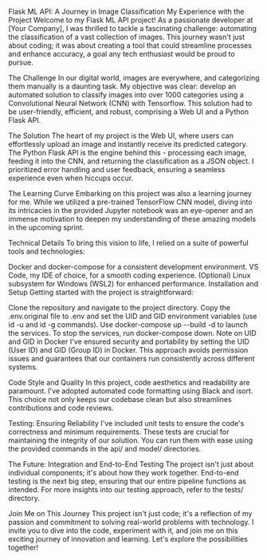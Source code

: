 Flask ML API: A Journey in Image Classification
My Experience with the Project
Welcome to my Flask ML API project! As a passionate developer at [Your Company], I was thrilled to tackle a fascinating challenge: automating the classification of a vast collection of images. This journey wasn't just about coding; it was about creating a tool that could streamline processes and enhance accuracy, a goal any tech enthusiast would be proud to pursue.

The Challenge
In our digital world, images are everywhere, and categorizing them manually is a daunting task. My objective was clear: develop an automated solution to classify images into over 1000 categories using a Convolutional Neural Network (CNN) with Tensorflow. This solution had to be user-friendly, efficient, and robust, comprising a Web UI and a Python Flask API.

The Solution
The heart of my project is the Web UI, where users can effortlessly upload an image and instantly receive its predicted category. The Python Flask API is the engine behind this - processing each image, feeding it into the CNN, and returning the classification as a JSON object. I prioritized error handling and user feedback, ensuring a seamless experience even when hiccups occur.

The Learning Curve
Embarking on this project was also a learning journey for me. While we utilized a pre-trained TensorFlow CNN model, diving into its intricacies in the provided Jupyter notebook was an eye-opener and an immense motivation to deepen my understanding of these amazing models in the upcoming sprint.

Technical Details
To bring this vision to life, I relied on a suite of powerful tools and technologies:

Docker and docker-compose for a consistent development environment.
VS Code, my IDE of choice, for a smooth coding experience.
(Optional) Linux subsystem for Windows (WSL2) for enhanced performance.
Installation and Setup
Getting started with the project is straightforward:

Clone the repository and navigate to the project directory.
Copy the .env.original file to .env and set the UID and GID environment variables (use id -u and id -g commands).
Use docker-compose up --build -d to launch the services.
To stop the services, run docker-compose down.
Note on UID and GID in Docker
I've ensured security and portability by setting the UID (User ID) and GID (Group ID) in Docker. This approach avoids permission issues and guarantees that our containers run consistently across different systems.

Code Style and Quality
In this project, code aesthetics and readability are paramount. I've adopted automated code formatting using Black and isort. This choice not only keeps our codebase clean but also streamlines contributions and code reviews.

Testing: Ensuring Reliability
I've included unit tests to ensure the code's correctness and minimum requirements. These tests are crucial for maintaining the integrity of our solution. You can run them with ease using the provided commands in the api/ and model/ directories.

The Future: Integration and End-to-End Testing
The project isn't just about individual components; it's about how they work together. End-to-end testing is the next big step, ensuring that our entire pipeline functions as intended. For more insights into our testing approach, refer to the tests/ directory.

Join Me on This Journey
This project isn't just code; it's a reflection of my passion and commitment to solving real-world problems with technology. I invite you to dive into the code, experiment with it, and join me on this exciting journey of innovation and learning. Let's explore the possibilities together!
